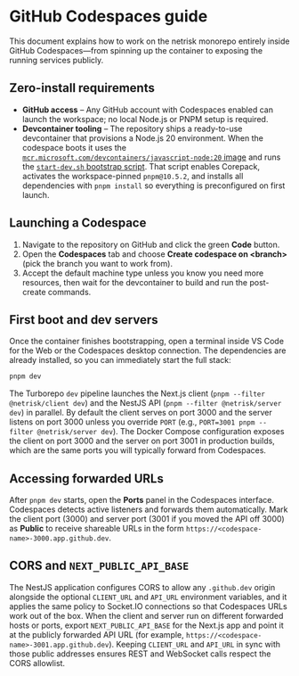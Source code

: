 # GitHub Codespaces guide

This document explains how to work on the netrisk monorepo entirely inside GitHub Codespaces—from spinning up the container to exposing the running services publicly.

## Zero-install requirements

- **GitHub access** – Any GitHub account with Codespaces enabled can launch the workspace; no local Node.js or PNPM setup is required.
- **Devcontainer tooling** – The repository ships a ready-to-use devcontainer that provisions a Node.js 20 environment. When the codespace boots it uses the [`mcr.microsoft.com/devcontainers/javascript-node:20` image](.devcontainer/devcontainer.json) and runs the [`start-dev.sh` bootstrap script](.devcontainer/start-dev.sh). That script enables Corepack, activates the workspace-pinned `pnpm@10.5.2`, and installs all dependencies with `pnpm install` so everything is preconfigured on first launch.

## Launching a Codespace

1. Navigate to the repository on GitHub and click the green **Code** button.
2. Open the **Codespaces** tab and choose **Create codespace on &lt;branch&gt;** (pick the branch you want to work from).
3. Accept the default machine type unless you know you need more resources, then wait for the devcontainer to build and run the post-create commands.

## First boot and dev servers

Once the container finishes bootstrapping, open a terminal inside VS Code for the Web or the Codespaces desktop connection. The dependencies are already installed, so you can immediately start the full stack:

```bash
pnpm dev
```

The Turborepo `dev` pipeline launches the Next.js client (`pnpm --filter @netrisk/client dev`) and the NestJS API (`pnpm --filter @netrisk/server dev`) in parallel. By default the client serves on port 3000 and the server listens on port 3000 unless you override `PORT` (e.g., `PORT=3001 pnpm --filter @netrisk/server dev`). The Docker Compose configuration exposes the client on port 3000 and the server on port 3001 in production builds, which are the same ports you will typically forward from Codespaces.

## Accessing forwarded URLs

After `pnpm dev` starts, open the **Ports** panel in the Codespaces interface. Codespaces detects active listeners and forwards them automatically. Mark the client port (3000) and server port (3001 if you moved the API off 3000) as **Public** to receive shareable URLs in the form `https://<codespace-name>-3000.app.github.dev`.

## CORS and `NEXT_PUBLIC_API_BASE`

The NestJS application configures CORS to allow any `.github.dev` origin alongside the optional `CLIENT_URL` and `API_URL` environment variables, and it applies the same policy to Socket.IO connections so that Codespaces URLs work out of the box. When the client and server run on different forwarded hosts or ports, export `NEXT_PUBLIC_API_BASE` for the Next.js app and point it at the publicly forwarded API URL (for example, `https://<codespace-name>-3001.app.github.dev`). Keeping `CLIENT_URL` and `API_URL` in sync with those public addresses ensures REST and WebSocket calls respect the CORS allowlist.
